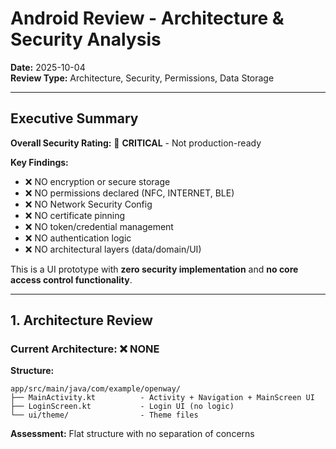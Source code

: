 # Android Review - Architecture & Security Analysis

**Date:** 2025-10-04  
**Review Type:** Architecture, Security, Permissions, Data Storage

---

## Executive Summary

**Overall Security Rating:** 🔴 **CRITICAL** - Not production-ready

**Key Findings:**
- ❌ NO encryption or secure storage
- ❌ NO permissions declared (NFC, INTERNET, BLE)
- ❌ NO Network Security Config
- ❌ NO certificate pinning
- ❌ NO token/credential management
- ❌ NO authentication logic
- ❌ NO architectural layers (data/domain/UI)

This is a UI prototype with **zero security implementation** and **no core access control functionality**.

---

## 1. Architecture Review

### Current Architecture: ❌ **NONE**

**Structure:**
```
app/src/main/java/com/example/openway/
├── MainActivity.kt          - Activity + Navigation + MainScreen UI
├── LoginScreen.kt           - Login UI (no logic)
└── ui/theme/                - Theme files
```

**Assessment:** Flat structure with no separation of concerns

###
